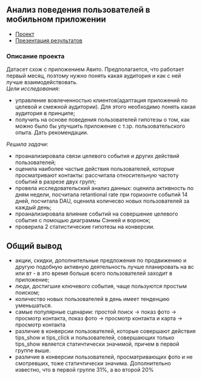 ## Анализ поведения пользователей в мобильном приложении
- [Проект](https://github.com/katerinabazh/profile/blob/main/1.%20Анализ%20поведения%20пользователей%20в%20мобильном%20приложении/Анализ%20поведения%20пользователей%20в%20мобильном%20приложении.ipynb)
- [Презентация результатов](https://github.com/katerinabazh/profile/blob/main/1.%20Анализ%20поведения%20пользователей%20в%20мобильном%20приложении/Презентация%20Ненужные%20вещи.pdf)
### Описание проекта  
Датасет схож с приложением Авито. Предполагается, что работает первый месяц, поэтому нужно понять какая аудитория и как с ней лучше взаимодействовать.  
_Цели исследования_:  
- управление вовлеченностью клиентов(адаптация приложений по целевой и смежной аудитории). Для этого необходимо понять какая аудитория в принципе;  
- получить на основе поведения пользователей гипотезы о том, как можно было бы улучшить приложение с т.зр. пользовательского опыта. Дать рекомендации.

_Решила задачи_:  
- проанализировала связи целевого события и других действий пользователей;
- оценила наиболее частые действия пользователей, которые просматривают контакты: рассчитала относительную частоту событий в разрезе двух групп; 
- провела исследовательский анализ данных: оценила активность по дням недели, посчитала retantional rate при горизонте событий 14 дней, посчитала DAU, оценила количесво новых пользователей за каждый день;  
- проанализировала влияние событий на совершение целевого события с помощью диаграммы Сэнкей и воронок;
- проверила 2 статистические гипотезы на конверсии.

## Общий вывод
- акции, скидки, дополнительные предложения по продвижению и другую подобную активную деятельность лучше планировать на вс или вт - в это время больше всего пользователей заходит в приложение;
- люди, достигшие ключевого события, чаще пользуются простым поиском;
- количество новых пользователей в день имеет тенденцию уменьшаться.
- самые популярные сценарии: простой поиск -> показ фото -> просмотр контакта, показ фото -> просмотр контакта и карта -> просмотр контакта
- различие в конверсии пользователей, которые совершают действия tips_show и tips_click и пользователей, совершающих только tips_show является статичтически значимой, причем в первой группе выше.
- различие в конверсии пользователей, просматривающих фото и не смотревших, тоже статичтически значима. Дополнительно известно, что в первой группе 31%, а во второй 20%
